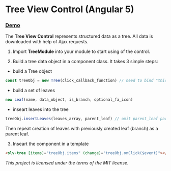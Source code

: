 # Tree View Control (Angular 5)

### [Demo](https://salev.github.io/angular/slv-tree/)

The __Tree View Control__ represents structured data as a tree. All data is downloaded with help of Ajax requests.

1. Import __TreeModule__ into your module to start using of the control.

2. Build a tree data object in a component class. It takes 3 simple steps:

- build a Tree object
```js
const treeObj = new Tree(click_callback_function) // need to bind "this" to the callback
```
- build a set of leaves
```js
new Leaf(name, data_object, is_branch, optional_fa_icon)
```
- inseart leaves into the tree
```js
treeObj.insertLeaves(leaves_array, parent_leaf) // omit parent_leaf parameter for root
```

Then repeat creation of leaves with previously created leaf (branch) as a parent leaf.

3. Inseart the component in a template

```html
<slv-tree [items]="treeObj.items" (change)="treeObj.onClick($event)"></slv-tree>
```

_This project is licensed under the terms of the MIT license._

